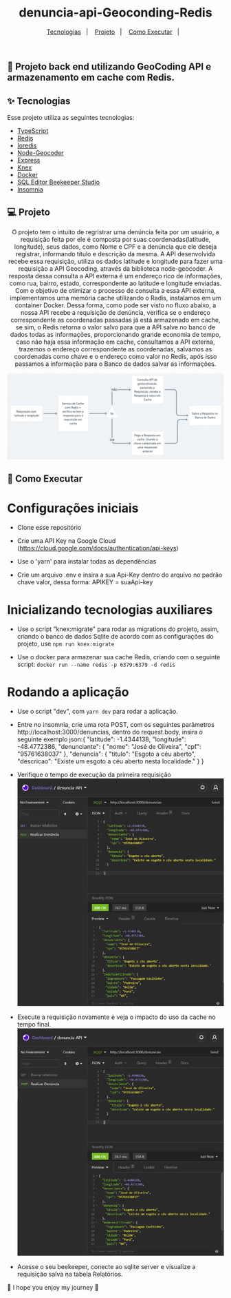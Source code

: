 <h1 align="center">denuncia-api-Geoconding-Redis</h1>

<p align="center">
  <a href="#-Tecnologias">Tecnologias</a>&nbsp;&nbsp;&nbsp;|&nbsp;&nbsp;&nbsp;
  <a href="#-Projeto">Projeto</a>&nbsp;&nbsp;&nbsp;|&nbsp;&nbsp;&nbsp;
  <a href="#-Como Executar">Como Executar</a>&nbsp;&nbsp;&nbsp;|&nbsp;&nbsp;&nbsp;
</p>

<br>

## :book: Projeto back end utilizando GeoCoding API e armazenamento em cache com Redis.


## ✨ Tecnologias

Esse projeto utiliza as seguintes tecnologias:

- [TypeScript](https://www.typescriptlang.org/)
- [Redis](https://redis.io/)
- [Ioredis](https://www.npmjs.com/package/ioredis)
- [Node-Geocoder](https://www.npmjs.com/package/node-geocoder)
- [Express](https://expressjs.com/pt-br/)
- [Knex](http://knexjs.org/)
- [Docker](https://www.docker.com/)
- [SQL Editor Beekeeper Studio](https://www.beekeeperstudio.io/)
- [Insomnia](https://insomnia.rest/)

## 💻 Projeto

<p align="center"> O projeto tem o intuito de regristrar uma denúncia feita por um usuário, a requisição feita por ele é composta por suas coordenadas(latitude, longitude), seus dados, como Nome e CPF e a denúncia que ele deseja registrar, informando título e descrição da mesma. A API desenvolvida recebe essa requisição, utiliza os dados latitude e longitude para fazer uma requisição a API Geocoding, através da biblioteca node-geocoder. A resposta dessa consulta a API externa é um endereço rico de informações, como rua, bairro, estado, correspondente ao latitude e longitude enviadas. Com o objetivo de otimizar o processo de consulta a essa API externa, implementamos uma memória cache utilizando o Radis, instalamos em um container Docker. Dessa forma, como pode ser visto no fluxo abaixo, a nossa API recebe a requisição de denúncia, verifica se o endereço correspondente as coordenadas passadas já está armazenado em cache, se sim, o Redis retorna o valor salvo para que a API salve no banco de dados todas as informações, proporcionando grande economia de tempo, caso não haja essa informação em cache, consultamos a API externa, trazemos o endereço correspondente as coordenadas, salvamos as coordenadas como chave e o endereço como valor no Redis, após isso passamos a informação para o Banco de dados salvar as informações.  
	
![alt text](https://github.com/ianCamposs/denuncia-api-Geoconding-Redis/blob/main/img/Capturar2.PNG)

## 🚀 Como Executar

<h1>Configurações iniciais</h1>

- Clone esse repositório

- Crie uma API Key na Google Cloud (https://cloud.google.com/docs/authentication/api-keys)

- Use o 'yarn' para instalar todas as dependências

- Crie um arquivo .env e insira a sua Api-Key dentro do arquivo no padrão chave valor, dessa forma: APIKEY = suaApi-key

<h1>Inicializando tecnologias auxiliares</h1>

- Use o script "knex:migrate" para rodar as migrations do projeto, assim, criando o banco de dados Sqlite de acordo com as configurações do projeto, use `npm run knex:migrate`

- Use o docker para armazenar sua cache Redis, criando com o seguinte script: `docker run --name redis -p 6379:6379 -d redis`


<h1>Rodando a aplicação</h1>

- Use o script "dev", com `yarn dev` para rodar a aplicação.

- Entre no insomnia, crie uma rota POST, com os seguintes parâmetros http://localhost:3000/denuncias, dentro do request.body, insira o seguinte exemplo json:{
	"latitude": -1.4344138,
  "longitude": -48.4772386,
  "denunciante": {
    "nome": "José de Oliveira",
    "cpf": "95761638037"
  },
  "denuncia": {
    "titulo": "Esgoto a céu aberto",
    "descricao": "Existe um esgoto a céu aberto nesta localidade."
  }
}

- Verifique o tempo de execução da primeira requisição
![alt text](https://github.com/ianCamposs/denuncia-api-Geoconding-Redis/blob/main/img/Capturar.PNG)

- Execute a requisição novamente e veja o impacto do uso da cache no tempo final.
![alt text](https://github.com/ianCamposs/denuncia-api-Geoconding-Redis/blob/main/img/Capturar1.PNG)

- Acesse o seu beekeeper, conecte ao sqlite server e visualize a requisição salva na tabela Relatórios.

:tada: I hope you enjoy my journey :tada:
